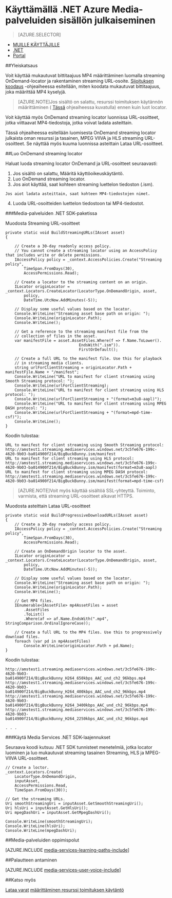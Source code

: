 <properties 
    pageTitle="Käyttämällä .NET Azure Media-palveluiden sisällön julkaiseminen" 
    description="Opettele luomaan URL-osoite, voidaan luoda streaming URL-osoite. MALLIKOODEJA kirjoitetaan C# ja käyttää Media Services SDK .NET." 
    authors="juliako" 
    manager="erikre" 
    editor="" 
    services="media-services" 
    documentationCenter=""/>

<tags 
    ms.service="media-services" 
    ms.workload="media" 
    ms.tgt_pltfrm="na" 
    ms.devlang="na" 
    ms.topic="article" 
    ms.date="08/30/2016"
    ms.author="juliako"/>


# <a name="publish-azure-media-services-content-using-net"></a>Käyttämällä .NET Azure Media-palveluiden sisällön julkaiseminen
 
> [AZURE.SELECTOR]
- [MUILLE KÄYTTÄJILLE](media-services-rest-deliver-streaming-content.md)
- [.NET](media-services-deliver-streaming-content.md)
- [Portal](media-services-portal-publish.md)

##<a name="overview"></a>Yleiskatsaus

Voit käyttää mukautuvat bittitaajuus MP4 määrittäminen luomalla streaming OnDemand-locator ja rakentaminen streaming URL-osoite. [Sijoituksen koodaus](media-services-encode-asset.md) -ohjeaiheessa esitellään, miten koodata mukautuvat bittitaajuus, joka määrittää MP4 kyselyjä. 

>[AZURE.NOTE]Jos sisältö on salattu, resurssi toimituksen käytännön määrittäminen ( [Tässä](media-services-dotnet-configure-asset-delivery-policy.md) ohjeaiheessa kuvatulla) ennen kuin luot locator. 

Voit käyttää myös OnDemand streaming locator luonnissa URL-osoitteet, jotka viittaavat MP4-tiedostoja, jotka voivat ladata asteittain.  

Tässä ohjeaiheessa esitellään luomisesta OnDemand streaming locator julkaista oman resurssi ja tasainen, MPEG VIIVA ja HLS streaming URL-osoitteet. Se näyttää myös kuuma luonnissa asteittain Lataa URL-osoitteet. 
     
##<a name="create-an-ondemand-streaming-locator"></a>Luo OnDemand streaming locator

Haluat luoda streaming locator OnDemand ja URL-osoitteet seuraavasti:

   1. Jos sisältö on salattu, Määritä käyttöoikeuskäytäntö.
   2. Luo OnDemand streaming locator.
   3. Jos aiot käyttää, saat kohteen streaming luettelon tiedoston (.ism). 
        
    Jos aiot ladata asteittain, saat kohteen MP4-tiedostojen nimet.  
   4. Luoda URL-osoitteiden luettelon tiedostoon tai MP4-tiedostot. 
   

###<a name="use-media-services-net-sdk"></a>Media-palveluiden .NET SDK-paketissa 

Muodosta Streaming URL-osoitteet 

    private static void BuildStreamingURLs(IAsset asset)
    {
    
        // Create a 30-day readonly access policy. 
        // You cannot create a streaming locator using an AccessPolicy that includes write or delete permissions.
        IAccessPolicy policy = _context.AccessPolicies.Create("Streaming policy",
            TimeSpan.FromDays(30),
            AccessPermissions.Read);
    
        // Create a locator to the streaming content on an origin. 
        ILocator originLocator = _context.Locators.CreateLocator(LocatorType.OnDemandOrigin, asset,
            policy,
            DateTime.UtcNow.AddMinutes(-5));
    
        // Display some useful values based on the locator.
        Console.WriteLine("Streaming asset base path on origin: ");
        Console.WriteLine(originLocator.Path);
        Console.WriteLine();
    
        // Get a reference to the streaming manifest file from the  
        // collection of files in the asset. 
        var manifestFile = asset.AssetFiles.Where(f => f.Name.ToLower().
                                    EndsWith(".ism")).
                                    FirstOrDefault();
        
        // Create a full URL to the manifest file. Use this for playback
        // in streaming media clients. 
        string urlForClientStreaming = originLocator.Path + manifestFile.Name + "/manifest";
        Console.WriteLine("URL to manifest for client streaming using Smooth Streaming protocol: ");
        Console.WriteLine(urlForClientStreaming);
        Console.WriteLine("URL to manifest for client streaming using HLS protocol: ");
        Console.WriteLine(urlForClientStreaming + "(format=m3u8-aapl)");
        Console.WriteLine("URL to manifest for client streaming using MPEG DASH protocol: ");
        Console.WriteLine(urlForClientStreaming + "(format=mpd-time-csf)"); 
        Console.WriteLine();
    }

Koodin tulostaa:
    
    URL to manifest for client streaming using Smooth Streaming protocol:
    http://amstest1.streaming.mediaservices.windows.net/3c5fe676-199c-4620-9b03-ba014900f214/BigBuckBunny.ism/manifest
    URL to manifest for client streaming using HLS protocol:
    http://amstest1.streaming.mediaservices.windows.net/3c5fe676-199c-4620-9b03-ba014900f214/BigBuckBunny.ism/manifest(format=m3u8-aapl)
    URL to manifest for client streaming using MPEG DASH protocol:
    http://amstest1.streaming.mediaservices.windows.net/3c5fe676-199c-4620-9b03-ba014900f214/BigBuckBunny.ism/manifest(format=mpd-time-csf)
    

>[AZURE.NOTE]Voit myös käyttää sisältöä SSL-yhteyttä. Toiminto, varmista, että streaming URL-osoitteet alkavat HTTPS. 

Muodosta asteittain Lataa URL-osoitteet 

    private static void BuildProgressiveDownloadURLs(IAsset asset)
    {
        // Create a 30-day readonly access policy. 
        IAccessPolicy policy = _context.AccessPolicies.Create("Streaming policy",
            TimeSpan.FromDays(30),
            AccessPermissions.Read);
    
        // Create an OnDemandOrigin locator to the asset. 
        ILocator originLocator = _context.Locators.CreateLocator(LocatorType.OnDemandOrigin, asset,
            policy,
            DateTime.UtcNow.AddMinutes(-5));
    
        // Display some useful values based on the locator.
        Console.WriteLine("Streaming asset base path on origin: ");
        Console.WriteLine(originLocator.Path);
        Console.WriteLine();
    
        // Get MP4 files.
        IEnumerable<IAssetFile> mp4AssetFiles = asset
            .AssetFiles
            .ToList()
            .Where(af => af.Name.EndsWith(".mp4", StringComparison.OrdinalIgnoreCase));
                
        // Create a full URL to the MP4 files. Use this to progressively download files.
        foreach (var pd in mp4AssetFiles)
            Console.WriteLine(originLocator.Path + pd.Name);
    }

Koodin tulostaa:
    
    http://amstest1.streaming.mediaservices.windows.net/3c5fe676-199c-4620-9b03-ba014900f214/BigBuckBunny_H264_650kbps_AAC_und_ch2_96kbps.mp4
    http://amstest1.streaming.mediaservices.windows.net/3c5fe676-199c-4620-9b03-ba014900f214/BigBuckBunny_H264_400kbps_AAC_und_ch2_96kbps.mp4
    http://amstest1.streaming.mediaservices.windows.net/3c5fe676-199c-4620-9b03-ba014900f214/BigBuckBunny_H264_3400kbps_AAC_und_ch2_96kbps.mp4
    http://amstest1.streaming.mediaservices.windows.net/3c5fe676-199c-4620-9b03-ba014900f214/BigBuckBunny_H264_2250kbps_AAC_und_ch2_96kbps.mp4
    
    . . . 

###<a name="use-media-services-net-sdk-extensions"></a>Käytä Media Services .NET SDK-laajennukset

Seuraava koodi kutsuu .NET SDK tunnisteet menetelmiä, jotka locator luominen ja luo mukautuvat streaming tasainen Streaming, HLS ja MPEG-VIIVA URL-osoitteet.

    // Create a loctor.
    _context.Locators.Create(
        LocatorType.OnDemandOrigin,
        inputAsset,
        AccessPermissions.Read,
        TimeSpan.FromDays(30));
    
    // Get the streaming URLs.
    Uri smoothStreamingUri = inputAsset.GetSmoothStreamingUri();
    Uri hlsUri = inputAsset.GetHlsUri();
    Uri mpegDashUri = inputAsset.GetMpegDashUri();
    
    Console.WriteLine(smoothStreamingUri);
    Console.WriteLine(hlsUri);
    Console.WriteLine(mpegDashUri);


##<a name="media-services-learning-paths"></a>Media-palveluiden oppimispolut

[AZURE.INCLUDE [media-services-learning-paths-include](../../includes/media-services-learning-paths-include.md)]

##<a name="provide-feedback"></a>Palautteen antaminen

[AZURE.INCLUDE [media-services-user-voice-include](../../includes/media-services-user-voice-include.md)]

##<a name="see-also"></a>Katso myös

[Lataa varat](media-services-deliver-asset-download.md)
[määrittäminen resurssi toimituksen käytäntö](media-services-dotnet-configure-asset-delivery-policy.md)
